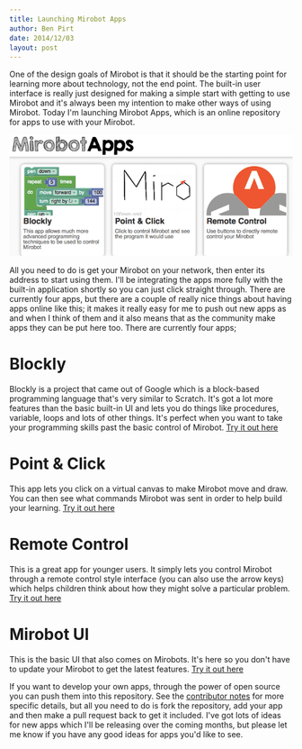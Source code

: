 ```yaml
---
title: Launching Mirobot Apps
author: Ben Pirt
date: 2014/12/03
layout: post
---
```


One of the design goals of Mirobot is that it should be the starting point for learning more about technology, not the end point. The built-in user interface is really just designed for making a simple start with getting to use Mirobot and it's always been my intention to make other ways of using Mirobot. Today I'm launching Mirobot Apps, which is an online repository for apps to use with your Mirobot.

![Apps](/assets/blog/apps/apps.png "Apps")

All you need to do is get your Mirobot on your network, then enter its address to start using them. I'll be integrating the apps more fully with the built-in application shortly so you can just click straight through. There are currently four apps, but there are a couple of really nice things about having apps online like this; it makes it really easy for me to push out new apps as and when I think of them and it also means that as the community make apps they can be put here too. There are currently four apps;

Blockly
=======
Blockly is a project that came out of Google which is a block-based programming language that's very similar to Scratch. It's got a lot more features than the basic built-in UI and lets you do things like procedures, variable, loops and lots of other things. It's perfect when you want to take your programming skills past the basic control of Mirobot. [Try it out here](https://apps.mirobot.io/blockly/)

Point & Click
=============
This app lets you click on a virtual canvas to make Mirobot move and draw. You can then see what commands Mirobot was sent in order to help build your learning. [Try it out here](https://apps.mirobot.io/point-click/)

Remote Control
==============
This is a great app for younger users. It simply lets you control Mirobot through a remote control style interface (you can also use the arrow keys) which helps children think about how they might solve a particular problem. [Try it out here](https://apps.mirobot.io/remote/)

Mirobot UI
==========
This is the basic UI that also comes on Mirobots. It's here so you don't have to update your Mirobot to get the latest features. [Try it out here](https://apps.mirobot.io/mirobot-ui/)

If you want to develop your own apps, through the power of open source you can push them into this repository. See the [contributor notes](https://github.com/bjpirt/apps.mirobot.io) for more specific details, but all you need to do is fork the repository, add your app and then make a pull request back to get it included. I've got lots of ideas for new apps which I'll be releasing over the coming months, but please let me know if you have any good ideas for apps you'd like to see.